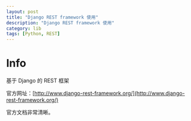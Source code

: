 ```yaml
---
layout: post
title: "Django REST framework 使用"
description: "Django REST framework 使用"
category: lib
tags: [Python, REST]
---
```



# Info

基于 Django 的 REST 框架

官方网址：[http://www.django-rest-framework.org/](http://www.django-rest-framework.org/)

官方文档非常清晰。


